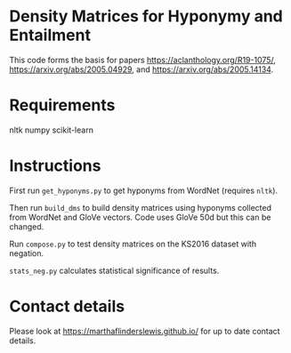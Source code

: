 # Density Matrices for Hyponymy and Entailment

This code forms the basis for papers https://aclanthology.org/R19-1075/, https://arxiv.org/abs/2005.04929, and https://arxiv.org/abs/2005.14134.

# Requirements
nltk
numpy
scikit-learn


# Instructions
First run `get_hyponyms.py` to get hyponyms from WordNet (requires `nltk`).

Then run `build_dms` to build density matrices using hyponyms collected from WordNet and GloVe vectors. Code uses GloVe 50d but this can be changed.

Run `compose.py` to test density matrices on the KS2016 dataset with negation.

`stats_neg.py` calculates statistical significance of results.

# Contact details
Please look at https://marthaflinderslewis.github.io/ for up to date contact details.